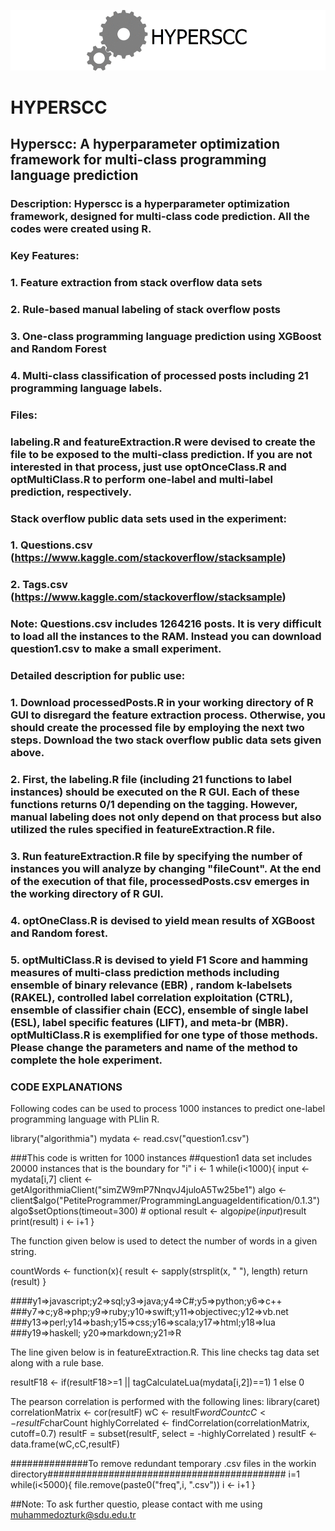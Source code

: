 ![hyperscc](https://github.com/muhammedozturk/HyperSCC/blob/main/hyperscc.gif)

# HYPERSCC

## Hyperscc: A hyperparameter optimization framework for multi-class programming language prediction

### Description: Hyperscc is a hyperparameter optimization framework, designed for multi-class code prediction. All the codes were created using R.

### Key Features:

### 1. Feature extraction from stack overflow data sets
### 2. Rule-based manual labeling of stack overflow posts
### 3. One-class programming language prediction using XGBoost and Random Forest
### 4. Multi-class classification of processed posts including 21 programming language labels.

### Files:

### labeling.R and featureExtraction.R were devised to create the file to be exposed to the multi-class prediction. If you are not interested in that process, just use optOnceClass.R and optMultiClass.R to perform one-label and multi-label prediction, respectively.

### Stack overflow public data sets used in the experiment:

### 1. Questions.csv (https://www.kaggle.com/stackoverflow/stacksample)
### 2. Tags.csv (https://www.kaggle.com/stackoverflow/stacksample)

### Note: Questions.csv includes 1264216 posts. It is very difficult to load all the instances to the RAM. Instead you can download question1.csv to make a small experiment.

### Detailed description for public use:

### 1. Download processedPosts.R in your working directory of R GUI to disregard the feature extraction process. Otherwise, you should create the processed file by employing the next two steps. Download the two stack overflow public data sets given above.
### 2. First, the labeling.R file (including 21 functions to label instances) should be executed on the R GUI. Each of these functions returns 0/1 depending on the tagging. However, manual labeling does not only depend on that process but also utilized the rules specified in featureExtraction.R file.
### 3. Run featureExtraction.R file by specifying the number of instances you will analyze by changing "fileCount". At the end of the execution of that file, processedPosts.csv emerges in the working directory of R GUI.
### 4. optOneClass.R is devised to yield mean results of XGBoost and Random forest.
### 5. optMultiClass.R is devised to yield F1 Score and hamming measures of multi-class prediction methods including ensemble of binary relevance (EBR) , random k-labelsets (RAKEL), controlled label correlation exploitation (CTRL), ensemble of classifier chain (ECC), ensemble of single label (ESL), label specific features (LIFT), and meta-br (MBR). optMultiClass.R is exemplified for one type of those methods. Please change the parameters and name of the method to complete the hole experiment. 

### CODE EXPLANATIONS

Following codes can be used to process 1000 instances to predict one-label programming language with PLIin R. 

library("algorithmia")
mydata <- read.csv("question1.csv")

###This code is written for 1000 instances
##question1 data set includes 20000 instances that is the boundary for "i"
i <- 1
while(i<1000){
input <- mydata[i,7]
client <- getAlgorithmiaClient("simZW9mP7NnqvJ4juloA5Tw25be1")
algo <- client$algo("PetiteProgrammer/ProgrammingLanguageIdentification/0.1.3")
algo$setOptions(timeout=300) # optional
result <- algo$pipe(input)$result
print(result)
i <- i+1
}

The function given below is used to detect the number of words in a given string.

countWords <- function(x){
	result <- sapply(strsplit(x, " "), length)
return (result)
}

####y1=>javascript;y2=>sql;y3=>java;y4=>C#;y5=>python;y6=>c++
###y7=>c;y8=>php;y9=>ruby;y10=>swift;y11=>objectivec;y12=>vb.net
###y13=>perl;y14=>bash;y15=>css;y16=>scala;y17=>html;y18=>lua
###y19=>haskell; y20=>markdown;y21=>R

The line given below is in featureExtraction.R. This line checks tag data set along with a rule base.

resultF18 <- if(resultF18>=1 || tagCalculateLua(mydata[i,2])==1) 1 else 0

The pearson correlation is performed with the following lines:
library(caret)
correlationMatrix <- cor(resultF)
wC <- resultF$wordCount
cC <- resultF$charCount
highlyCorrelated <- findCorrelation(correlationMatrix, cutoff=0.7)
resultF = subset(resultF, select = -highlyCorrelated )
resultF <- data.frame(wC,cC,resultF)

##############To remove redundant temporary .csv files in the workin directory###########################################
i=1
while(i<5000){
file.remove(paste0("freq",i, ".csv"))
i <- i+1
}

##Note: To ask further questio, please contact with me using muhammedozturk@sdu.edu.tr
